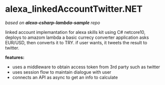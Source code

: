 # alexa_linkedAccountTwitter.NET
*based on **alexa-csharp-lambda-sample** repo*

linked account implemantation for alexa skills kit using C# netcore10, deploys to amazom lambda
a basic currecy converter application asks EUR/USD, then converts it to TRY. if user wants, it tweets the result to twitter.


**features:**
- uses a middleware to obtain access token from 3rd party such as twitter
- uses session flow to maintain dialogue with user
- connects an API as async to get an info to calculate
